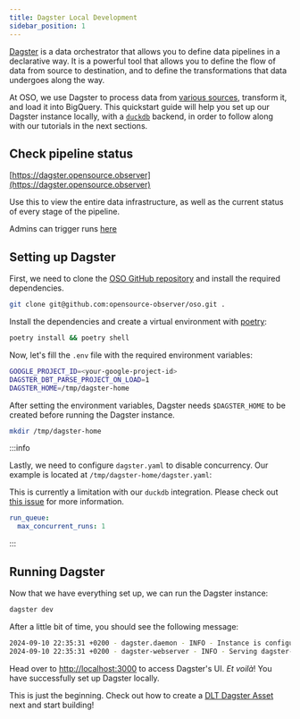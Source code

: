```yaml
---
title: Dagster Local Development
sidebar_position: 1
---
```


[Dagster](https://dagster.io) is a data orchestrator that allows you to define
data pipelines in a declarative way. It is a powerful tool that allows you to
define the flow of data from source to destination, and to define the
transformations that data undergoes along the way.

At OSO, we use Dagster to process data from
[various sources](https://github.com/opensource-observer/oso/tree/main/warehouse/oso_dagster/assets),
transform it, and load it into BigQuery. This quickstart guide will help you set
up our Dagster instance locally, with a [`duckdb`](http://duckdb.org/) backend,
in order to follow along with our tutorials in the next sections.

## Check pipeline status

[https://dagster.opensource.observer](https://dagster.opensource.observer)

Use this to view the entire data infrastructure,
as well as the current status of every stage of the pipeline.

Admins can trigger runs
[here](https://admin-dagster.opensource.observer/)

## Setting up Dagster

First, we need to clone the
[OSO GitHub repository](http://github.com/opensource-observer/oso) and install
the required dependencies.

```sh
git clone git@github.com:opensource-observer/oso.git .
```

Install the dependencies and create a virtual environment with
[poetry](https://python-poetry.org):

```sh
poetry install && poetry shell
```

Now, let's fill the `.env` file with the required environment variables:

```sh
GOOGLE_PROJECT_ID=<your-google-project-id>
DAGSTER_DBT_PARSE_PROJECT_ON_LOAD=1
DAGSTER_HOME=/tmp/dagster-home
```

After setting the environment variables, Dagster needs `$DAGSTER_HOME` to be
created before running the Dagster instance.

```sh
mkdir /tmp/dagster-home
```

:::info

Lastly, we need to configure `dagster.yaml` to disable concurrency. Our example
is located at `/tmp/dagster-home/dagster.yaml`:

This is currently a limitation with our `duckdb` integration. Please check out
[this issue](https://github.com/opensource-observer/oso/issues/2040#issue-2503231601)
for more information.

```yaml
run_queue:
  max_concurrent_runs: 1
```

:::

## Running Dagster

Now that we have everything set up, we can run the Dagster instance:

```sh
dagster dev
```

After a little bit of time, you should see the following message:

```sh
2024-09-10 22:35:31 +0200 - dagster.daemon - INFO - Instance is configured with the following daemons: ['AssetDaemon', 'BackfillDaemon', 'QueuedRunCoordinatorDaemon', 'SchedulerDaemon', 'SensorDaemon']
2024-09-10 22:35:31 +0200 - dagster-webserver - INFO - Serving dagster-webserver on http://127.0.0.1:3000 in process 1095
```

Head over to [http://localhost:3000](http://localhost:3000) to access Dagster's
UI. _Et voilà_! You have successfully set up Dagster locally.

This is just the beginning. Check out how to create a
[DLT Dagster Asset](../../contribute-data/api.md#create-dlt-dagster-assets) next and start building!
